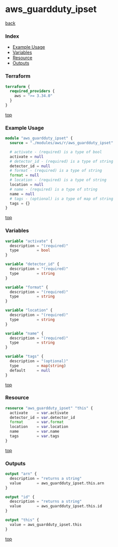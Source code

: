 # aws_guardduty_ipset

[back](../aws.md)

### Index

- [Example Usage](#example-usage)
- [Variables](#variables)
- [Resource](#resource)
- [Outputs](#outputs)

### Terraform

```terraform
terraform {
  required_providers {
    aws = ">= 3.34.0"
  }
}
```

[top](#index)

### Example Usage

```terraform
module "aws_guardduty_ipset" {
  source = "./modules/aws/r/aws_guardduty_ipset"

  # activate - (required) is a type of bool
  activate = null
  # detector_id - (required) is a type of string
  detector_id = null
  # format - (required) is a type of string
  format = null
  # location - (required) is a type of string
  location = null
  # name - (required) is a type of string
  name = null
  # tags - (optional) is a type of map of string
  tags = {}
}
```

[top](#index)

### Variables

```terraform
variable "activate" {
  description = "(required)"
  type        = bool
}

variable "detector_id" {
  description = "(required)"
  type        = string
}

variable "format" {
  description = "(required)"
  type        = string
}

variable "location" {
  description = "(required)"
  type        = string
}

variable "name" {
  description = "(required)"
  type        = string
}

variable "tags" {
  description = "(optional)"
  type        = map(string)
  default     = null
}
```

[top](#index)

### Resource

```terraform
resource "aws_guardduty_ipset" "this" {
  activate    = var.activate
  detector_id = var.detector_id
  format      = var.format
  location    = var.location
  name        = var.name
  tags        = var.tags
}
```

[top](#index)

### Outputs

```terraform
output "arn" {
  description = "returns a string"
  value       = aws_guardduty_ipset.this.arn
}

output "id" {
  description = "returns a string"
  value       = aws_guardduty_ipset.this.id
}

output "this" {
  value = aws_guardduty_ipset.this
}
```

[top](#index)